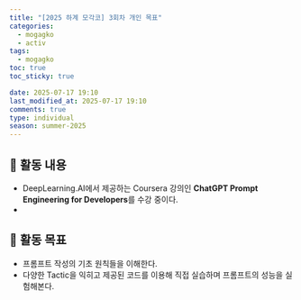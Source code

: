 ```yaml
---
title: "[2025 하계 모각코] 3회차 개인 목표"
categories:
  - mogagko
  - activ
tags:
  - mogagko
toc: true
toc_sticky: true

date: 2025-07-17 19:10
last_modified_at: 2025-07-17 19:10
comments: true
type: individual
season: summer-2025
---
```


## 📍 활동 내용
- DeepLearning.AI에서 제공하는 Coursera 강의인 **ChatGPT Prompt Engineering for Developers**를 수강 중이다.  
- 

## 📍 활동 목표

- 프롬프트 작성의 기초 원칙들을 이해한다.
- 다양한 Tactic을 익히고 제공된 코드를 이용해 직접 실습하며 프롬프트의 성능을 실험해본다.

<br>

